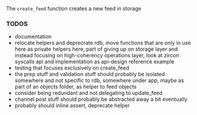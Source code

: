 The `create_feed` function creates a new feed in storage

### TODOS
 * documentation
 * relocate helpers and deprecrate rdb, move functions that are only in use
here as private helpers here, part of giving up on storage layer and instead
focusing on high-coherency operations layer, look at zircon syscalls api and
implementation as api-design reference example
* testing that focuses exclusively on create_feed
* the prep stuff and validation stuff should probably be isolated somewhere
and not specific to rdb, somewhere under app, maybe as part of an objects
folder, as helper to feed objects
* consider being redundant and not delegating to update_feed
* channel post stuff should probably be abstracted away a bit eventually
* probably should inline assert, deprecate helper
